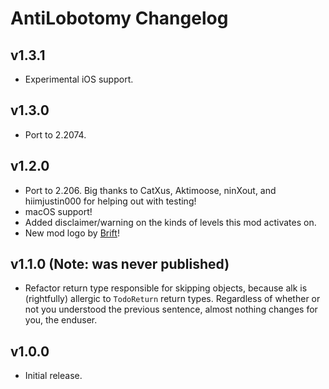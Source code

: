 # AntiLobotomy Changelog
## v1.3.1
- Experimental iOS support.
## v1.3.0
- Port to 2.2074.
## v1.2.0
- Port to 2.206. Big thanks to CatXus, Aktimoose, ninXout, and hiimjustin000 for helping out with testing!
- macOS support!
- Added disclaimer/warning on the kinds of levels this mod activates on.
- New mod logo by [Brift](https://twitter.com/BriftXD)!
## v1.1.0 (Note: was never published)
- Refactor return type responsible for skipping objects, because alk is (rightfully) allergic to `TodoReturn` return types. Regardless of whether or not you understood the previous sentence, almost nothing changes for you, the enduser.
## v1.0.0
- Initial release.